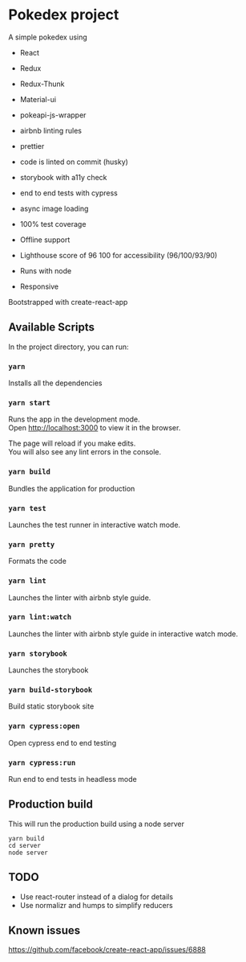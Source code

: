 # Pokedex project

A simple pokedex using

- React
- Redux
- Redux-Thunk
- Material-ui
- pokeapi-js-wrapper

- airbnb linting rules
- prettier
- code is linted on commit (husky)
- storybook with a11y check
- end to end tests with cypress
- async image loading
- 100% test coverage
- Offline support
- Lighthouse score of 96 100 for accessibility (96/100/93/90)
- Runs with node
- Responsive

Bootstrapped with create-react-app

## Available Scripts

In the project directory, you can run:

### `yarn`

Installs all the dependencies

### `yarn start`

Runs the app in the development mode.<br>
Open [http://localhost:3000](http://localhost:3000) to view it in the browser.<br>

The page will reload if you make edits.<br>
You will also see any lint errors in the console.<br>

### `yarn build`

Bundles the application for production

### `yarn test`

Launches the test runner in interactive watch mode.

### `yarn pretty`

Formats the code

### `yarn lint`

Launches the linter with airbnb style guide.

### `yarn lint:watch`

Launches the linter with airbnb style guide in interactive watch mode.

### `yarn storybook`

Launches the storybook

### `yarn build-storybook`

Build static storybook site

### `yarn cypress:open`

Open cypress end to end testing

### `yarn cypress:run`

Run end to end tests in headless mode

## Production build

This will run the production build using a node server
```shell
yarn build
cd server
node server
```

## TODO

- Use react-router instead of a dialog for details
- Use normalizr and humps to simplify reducers

## Known issues

https://github.com/facebook/create-react-app/issues/6888
